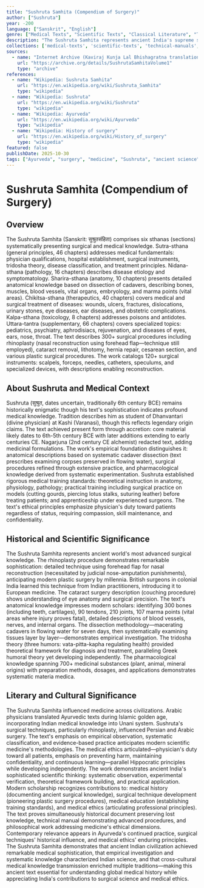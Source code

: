 ```yaml
---
title: "Sushruta Samhita (Compendium of Surgery)"
author: ["Sushruta"]
year: -200
language: ["Sanskrit", "English"]
genre: ["Medical Texts", "Scientific Texts", "Classical Literature", "Technical Manuals"]
description: "The Sushruta Samhita represents ancient India's supreme surgical treatise and one of foundational Ayurveda texts, systematizing surgical knowledge through approximately 1,120 verses and detailed descriptions of 300+ surgical procedures, 120+ surgical instruments, and comprehensive medical training. Composed around 6th century BCE with later additions, this monumental work of six sthanas (sections) covers: general principles, pathology, diagnosis, therapeutics, and specialized surgery including pioneering rhinoplasty (nasal reconstruction), cataract surgery, lithotomy, and obstetrics. Beyond surgical techniques, Sushruta presents sophisticated medical philosophy: tridosha theory (three humors regulating health), detailed anatomy based on dissection, pharmacology with 700+ medicinal substances, medical ethics, and physician training requiring extensive theoretical study, practical apprenticeship, and surgical practice on models before treating patients. The text influenced Indian, Arabic, and through them European medicine, demonstrating ancient India's advanced surgical knowledge rivaling any contemporary civilization while establishing professional medical standards and ethical principles enduring into modern practice."
collections: ['medical-texts', 'scientific-texts', 'technical-manuals', 'classical-literature', 'ancient-wisdom']
sources:
  - name: "Internet Archive (Kaviraj Kunja Lal Bhishagratna translation)"
    url: "https://archive.org/details/SushrutaSamhitaVolume1"
    type: "archive"
references:
  - name: "Wikipedia: Sushruta Samhita"
    url: "https://en.wikipedia.org/wiki/Sushruta_Samhita"
    type: "wikipedia"
  - name: "Wikipedia: Sushruta"
    url: "https://en.wikipedia.org/wiki/Sushruta"
    type: "wikipedia"
  - name: "Wikipedia: Ayurveda"
    url: "https://en.wikipedia.org/wiki/Ayurveda"
    type: "wikipedia"
  - name: "Wikipedia: History of surgery"
    url: "https://en.wikipedia.org/wiki/History_of_surgery"
    type: "wikipedia"
featured: false
publishDate: 2025-10-30
tags: ["Ayurveda", "surgery", "medicine", "Sushruta", "ancient science", "medical history", "surgical instruments", "rhinoplasty", "public domain"]
---
```


# Sushruta Samhita (Compendium of Surgery)

## Overview

The Sushruta Samhita (Sanskrit: सुश्रुतसंहिता) comprises six sthanas (sections) systematically presenting surgical and medical knowledge. Sutra-sthana (general principles, 46 chapters) addresses medical fundamentals: physician qualifications, hospital establishment, surgical instruments, tridosha theory, disease classification, and treatment principles. Nidana-sthana (pathology, 16 chapters) describes disease etiology and symptomatology. Sharira-sthana (anatomy, 10 chapters) presents detailed anatomical knowledge based on dissection of cadavers, describing bones, muscles, blood vessels, vital organs, embryology, and marma points (vital areas). Chikitsa-sthana (therapeutics, 40 chapters) covers medical and surgical treatment of diseases: wounds, ulcers, fractures, dislocations, urinary stones, eye diseases, ear diseases, and obstetric complications. Kalpa-sthana (toxicology, 8 chapters) addresses poisons and antidotes. Uttara-tantra (supplementary, 66 chapters) covers specialized topics: pediatrics, psychiatry, aphrodisiacs, rejuvenation, and diseases of eyes, ears, nose, throat. The text describes 300+ surgical procedures including rhinoplasty (nasal reconstruction using forehead flap—technique still employed), cataract removal, lithotomy, hernia repair, cesarean section, and various plastic surgical procedures. The work catalogs 120+ surgical instruments: scalpels, forceps, needles, catheters, speculums, and specialized devices, with descriptions enabling reconstruction.

## About Sushruta and Medical Context

Sushruta (सुश्रुत, dates uncertain, traditionally 6th century BCE) remains historically enigmatic though his text's sophistication indicates profound medical knowledge. Tradition describes him as student of Dhanvantari (divine physician) at Kashi (Varanasi), though this reflects legendary origin claims. The text achieved present form through accretion: core material likely dates to 6th-5th century BCE with later additions extending to early centuries CE. Nagarjuna (2nd century CE alchemist) redacted text, adding medicinal formulations. The work's empirical foundation distinguishes it: anatomical descriptions based on systematic cadaver dissection (text prescribes examining corpses preserved in flowing water), surgical procedures refined through extensive practice, and pharmacological knowledge derived from systematic experimentation. Sushruta established rigorous medical training standards: theoretical instruction in anatomy, physiology, pathology; practical training including surgical practice on models (cutting gourds, piercing lotus stalks, suturing leather) before treating patients; and apprenticeship under experienced surgeons. The text's ethical principles emphasize physician's duty toward patients regardless of status, requiring compassion, skill maintenance, and confidentiality.

## Historical and Scientific Significance

The Sushruta Samhita represents ancient world's most advanced surgical knowledge. The rhinoplasty procedure demonstrates remarkable sophistication: detailed technique using forehead flap for nasal reconstruction (necessitated by judicial nose-amputation punishments), anticipating modern plastic surgery by millennia. British surgeons in colonial India learned this technique from Indian practitioners, introducing it to European medicine. The cataract surgery description (couching procedure) shows understanding of eye anatomy and surgical precision. The text's anatomical knowledge impresses modern scholars: identifying 300 bones (including teeth, cartilages), 90 tendons, 210 joints, 107 marma points (vital areas where injury proves fatal), detailed descriptions of blood vessels, nerves, and internal organs. The dissection methodology—macerating cadavers in flowing water for seven days, then systematically examining tissues layer by layer—demonstrates empirical investigation. The tridosha theory (three humors: vata-pitta-kapha regulating health) provided theoretical framework for diagnosis and treatment, paralleling Greek humoral theory yet developing independently. The pharmacological knowledge spanning 700+ medicinal substances (plant, animal, mineral origins) with preparation methods, dosages, and applications demonstrates systematic materia medica.

## Literary and Cultural Significance

The Sushruta Samhita influenced medicine across civilizations. Arabic physicians translated Ayurvedic texts during Islamic golden age, incorporating Indian medical knowledge into Unani system. Sushruta's surgical techniques, particularly rhinoplasty, influenced Persian and Arabic surgery. The text's emphasis on empirical observation, systematic classification, and evidence-based practice anticipates modern scientific medicine's methodologies. The medical ethics articulated—physician's duty toward all patients, emphasis on preventing harm, maintaining confidentiality, and continuous learning—parallel Hippocratic principles while developing independently. The work demonstrates ancient India's sophisticated scientific thinking: systematic observation, experimental verification, theoretical framework building, and practical application. Modern scholarship recognizes contributions to: medical history (documenting ancient surgical knowledge), surgical technique development (pioneering plastic surgery procedures), medical education (establishing training standards), and medical ethics (articulating professional principles). The text proves simultaneously historical document preserving lost knowledge, technical manual demonstrating advanced procedures, and philosophical work addressing medicine's ethical dimensions. Contemporary relevance appears in Ayurveda's continued practice, surgical techniques' historical influence, and medical ethics' enduring principles. The Sushruta Samhita demonstrates that ancient Indian civilization achieved remarkable medical sophistication, that empirical investigation and systematic knowledge characterized Indian science, and that cross-cultural medical knowledge transmission enriched multiple traditions—making this ancient text essential for understanding global medical history while appreciating India's contributions to surgical science and medical ethics.

